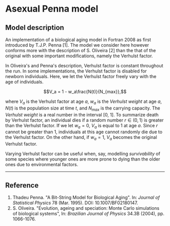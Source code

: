 # Asexual Penna model

## Model description
An implementation of a biological aging model in Fortran 2008 as first introduced by T.J.P. Penna [1]. The model we consider here however conforms more with the description of S. Oliveira [2] than the that of the original with some important modifications, namely the Verhulst factor.

In Oliveira's and Penna's description, Verhulst factor is constant throughout the run. In some implementations, the Verhulst factor is disabled for newborn individuals. Here, we let the Verhulst factor freely vary with the age of individuals.

$$V_a = 1 - w_a\frac{N(t)}{N_{max}},$$

where $V_a$ is the Verhulst factor at age $a$, $w_a$ is the *Verhulst weight* at age $a$, $N(t)$ is the population size at time $t$, and $N_{max}$ is the carrying capacity. The *Verhulst weight* is a real number in the interval [0, 1]. To summarize death by Verhulst factor, an individual dies if a random number $r \in (0, 1)$ is greater than the Verhulst factor. If we let $w_a = 0$, $V_a$ is equal to 1 at age $a$. Since $r$ cannot be greater than 1, individuals at this age cannot randomly die due to the Verhulst factor. On the other hand, if $w_a = 1$, $V_a$ becomes the original Verhulst factor.

Varying Verhulst factor can be useful when, say, modelling *survivability* of some species where younger ones are more prone to dying than the older ones due to environmental factors.
___
## Reference
1. Thadeu Penna. "A Bit-String Model for Biological Aging". In: *Journal of Statistical Physics* 78 (Mar. 1995). DOI: 10.1007/BF02180147.
2. S. Oliveira. "Evolution, ageing and speciation: Monte Carlo  simulations of biological systems", In: *Brazilian Journal of Physics* 34.3B (2004), pp. 1066-1076.
